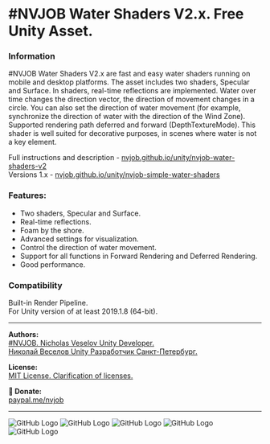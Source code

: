 # #NVJOB Water Shaders V2.x. Free Unity Asset.

### Information

#NVJOB Water Shaders V2.x are fast and easy water shaders running on mobile and desktop platforms. The asset includes two shaders, Specular and Surface. 
In shaders, real-time reflections are implemented. Water over time changes the direction vector, the direction of movement changes in a circle. 
You can also set the direction of water movement (for example, synchronize the direction of water with the direction of the Wind Zone). 
Supported rendering path deferred and forward (DepthTextureMode).
This shader is well suited for decorative purposes, in scenes where water is not a key element.

Full instructions and description - [nvjob.github.io/unity/nvjob-water-shaders-v2](https://nvjob.github.io/unity/nvjob-water-shaders-v2)<br>
Versions 1.x - [nvjob.github.io/unity/nvjob-simple-water-shaders](https://nvjob.github.io/unity/nvjob-simple-water-shaders)<br>

### Features:
- Two shaders, Specular and Surface.
- Real-time reflections.
- Foam by the shore.
- Advanced settings for visualization.
- Control the direction of water movement.
- Support for all functions in Forward Rendering and Deferred Rendering.
- Good performance.

### Compatibility

Built-in Render Pipeline.<br>
For Unity version of at least 2019.1.8 (64-bit).

-------------------------------------------------------------------

**Authors:** <br>
[#NVJOB. Nicholas Veselov Unity Developer.](https://nvjob.github.io)<br>
[Николай Веселов Unity Разработчик Санкт-Петербург.](https://nvjob.github.io)

**License:** <br>
[MIT License. Clarification of licenses.](https://nvjob.github.io/mit-license)

**🖤 Donate:** <br>
[paypal.me/nvjob](https://paypal.me/nvjob)

-------------------------------------------------------------------

![GitHub Logo](https://nvjob.github.io/repo-a/unity/water-shaders-2/0.jpg)
![GitHub Logo](https://nvjob.github.io/repo-a/unity/water-shaders-2/3.jpg)
![GitHub Logo](https://nvjob.github.io/repo-a/unity/water-shaders-2/5.jpg)
![GitHub Logo](https://nvjob.github.io/repo-a/unity/water-shaders-2/8.jpg)
![GitHub Logo](https://nvjob.github.io/repo-a/unity/water-shaders-2/9.jpg)
